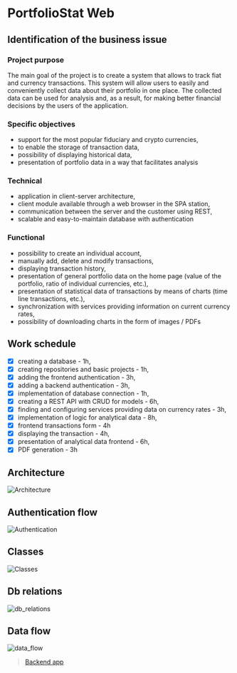# PortfolioStat Web

## Identification of the business issue

### Project purpose

The main goal of the project is to create a system that allows to track fiat and currency transactions. This system will allow users to easily and conveniently collect data about their portfolio in one place. The collected data can be used for analysis and, as a result, for making better financial decisions by the users of the application. 

### Specific objectives 

- support for the most popular fiduciary and crypto currencies,
- to enable the storage of transaction data, 
- possibility of displaying historical data, 
- presentation of portfolio data in a way that facilitates analysis

### Technical

- application in client-server architecture,
- client module available through a web browser in the SPA station,
- communication between the server and the customer using REST,
- scalable and easy-to-maintain database with authentication

### Functional 

- possibility to create an individual account, 
- manually add, delete and modify transactions, 
- displaying transaction history, 
- presentation of general portfolio data on the home page (value of the portfolio, ratio of individual currencies, etc.),
- presentation of statistical data of transactions by means of charts (time line transactions, etc.), 
- synchronization with services providing information on current currency rates, 
- possibility of downloading charts in the form of images / PDFs 

## Work schedule

 - [x] creating a database - 1h,
 - [x] creating repositories and basic projects - 1h,  
 - [x] adding the frontend authentication - 3h,
 - [x] adding a backend authentication - 3h,
 - [x] implementation of database connection - 1h,
 - [x] creating a REST API with CRUD for models - 6h,
 - [x] finding and configuring services providing data on currency rates - 3h,
 - [x] implementation of logic for analytical data - 8h,
 - [x] frontend transactions form - 4h
 - [x] displaying the transaction - 4h,
 - [x] presentation of analytical data frontend - 6h,
 - [x] PDF generation - 3h

## Architecture

![Architecture](https://raw.githubusercontent.com/salat97/portfolio-stat-web/master/static/architecture.png)

## Authentication flow
![Authentication](https://raw.githubusercontent.com/salat97/portfolio-stat-web/master/static/auth.png)

## Classes 
![Classes](https://raw.githubusercontent.com/salat97/portfolio-stat-web/master/static/classes.png)

## Db relations
![db_relations](https://raw.githubusercontent.com/salat97/portfolio-stat-web/master/static/relations.png)

## Data flow
![data_flow](https://raw.githubusercontent.com/salat97/portfolio-stat-web/master/static/dataflow.png)

> [Backend app](https://github.com/salat97/portfolio-stat-api)
